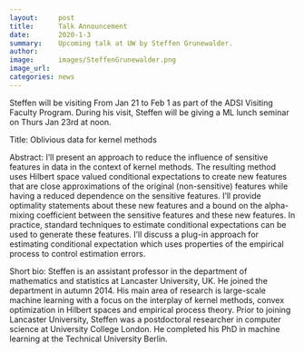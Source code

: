 ```yaml
---
layout:     post
title:      Talk Announcement
date:       2020-1-3
summary:    Upcoming talk at UW by Steffen Grunewalder.
author:     
image:      images/SteffenGrunewalder.png
image_url:  
categories: news
---
```


Steffen will be visiting From Jan 21 to Feb 1 as part of the ADSI Visiting Faculty Program. During his visit, Steffen will be giving a ML lunch seminar on Thurs Jan 23rd at noon.


Title:
Oblivious data for kernel methods

Abstract:
I’ll present an approach to reduce the influence of sensitive features in data in the context of kernel methods. The resulting method uses Hilbert space valued conditional expectations to create new features that are close approximations of the original (non-sensitive) features while having a reduced dependence on the sensitive features. I’ll provide optimality statements about these new features and a bound on the alpha-mixing coefficient between the sensitive features and these new features. In practice, standard techniques to estimate conditional expectations can be used to generate these features. I’ll discuss a plug-in approach for estimating conditional expectation which uses properties of the empirical process to control estimation errors.

Short bio:
Steffen is an assistant professor in the department of mathematics and statistics at Lancaster University, UK. He joined the department in autumn 2014. His main area of research is large-scale machine learning with a focus on the interplay of kernel methods, convex optimization in Hilbert spaces and empirical process theory. Prior to joining Lancaster University, Steffen was a postdoctoral researcher in computer science at University College London. He completed his PhD in machine learning at the Technical University Berlin. 

